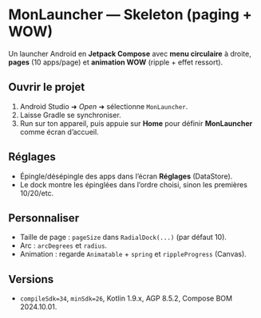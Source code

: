 # MonLauncher — Skeleton (paging + WOW)

Un launcher Android en **Jetpack Compose** avec **menu circulaire** à droite, **pages** (10 apps/page) et **animation WOW** (ripple + effet ressort).

## Ouvrir le projet
1. Android Studio ➜ *Open* ➜ sélectionne `MonLauncher`.
2. Laisse Gradle se synchroniser.
3. Run sur ton appareil, puis appuie sur **Home** pour définir **MonLauncher** comme écran d’accueil.

## Réglages
- Épingle/désépingle des apps dans l’écran **Réglages** (DataStore).
- Le dock montre les épinglées dans l’ordre choisi, sinon les premières 10/20/etc.

## Personnaliser
- Taille de page : `pageSize` dans `RadialDock(...)` (par défaut 10).
- Arc : `arcDegrees` et `radius`.
- Animation : regarde `Animatable` + `spring` et `rippleProgress` (Canvas).

## Versions
- `compileSdk=34`, `minSdk=26`, Kotlin 1.9.x, AGP 8.5.2, Compose BOM 2024.10.01.
